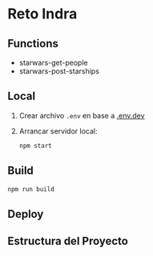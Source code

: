 # Reto Indra

## Functions

- starwars-get-people
- starwars-post-starships

## Local
1) Crear archivo `.env` en base a [.env.dev](.env.example)


2) Arrancar servidor local:

    ```sh
    npm start
    ```

## Build

```sh
npm run build
```

## Deploy

## Estructura del Proyecto

<!-- ### Create

```sh
aws lambda create-function \
    --function-name deals-stellantis-stage \
    --runtime nodejs16.x \
    --zip-file fileb://.serverless/deals.zip \
    --handler src/functions/deals/index.handler \
    --role arn:aws:iam::181225706767:role/APIMigration
    --timeout 180
    --vpc-config SubnetIds=subnet-0f1b8f80853973e08,subnet-0640066f35b8f61c1,SecurityGroupIds=sg-0b78d5b8363358dc1,sg-090516498a4837302
```
Adding permissions to execute the function from event-bridge

```sh
aws lambda add-permission \
--function-name deals-stellantis-stage \
--statement-id id0 \
--action 'lambda:InvokeFunction' \
--principal events.amazonaws.com \
--source-arn arn:aws:schemas:us-east-2:181225706767:discoverer/events-event-bus-LightYearEventBus
```
### Update
```sh
aws lambda update-function-code \
    --function-name deals-stellantis-stage \
    --zip-file fileb://.serverless/deals.zip
```

```sh
aws lambda update-function-configuration \
    --function-name deals-stellantis-stage \
    --handler src/functions/deals/index.handler \
    --role arn:aws:iam::181225706767:role/APIMigration \
    --timeout 180 \
    --vpc-config SubnetIds=subnet-0f1b8f80853973e08,subnet-0640066f35b8f61c1,SecurityGroupIds=sg-0b78d5b8363358dc1,sg-090516498a4837302
```

## Reads
- https://medium.com/@turhan.oz/vanilla-nodejs-mono-repository-with-multiple-aws-lambdas-50914971f11f
- https://www.jeremydaly.com/reuse-database-connections-aws-lambda/
- https://itnext.io/how-to-add-some-caching-in-your-lambdas-without-external-service-aka-stateful-lambdas-1d9c2d4c2083
- https://stackoverflow.com/questions/52019039/how-to-test-aws-lambda-handler-locally-using-nodejs
- https://www.npmjs.com/package/lambda-local

# TODO:

- Playbook/Terraform to deploy the function -->